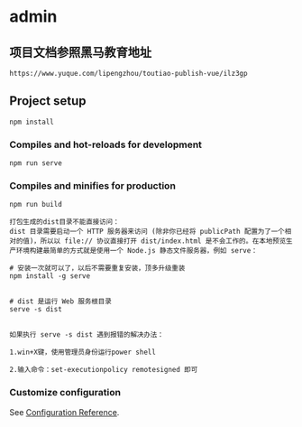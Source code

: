 # admin
## 项目文档参照黑马教育地址
```
https://www.yuque.com/lipengzhou/toutiao-publish-vue/ilz3gp
```
## Project setup
```
npm install
```

### Compiles and hot-reloads for development
```
npm run serve
```

### Compiles and minifies for production
```
npm run build

打包生成的dist目录不能直接访问：
dist 目录需要启动一个 HTTP 服务器来访问 (除非你已经将 publicPath 配置为了一个相对的值)，所以以 file:// 协议直接打开 dist/index.html 是不会工作的。在本地预览生产环境构建最简单的方式就是使用一个 Node.js 静态文件服务器，例如 serve：

# 安装一次就可以了，以后不需要重复安装，顶多升级重装
npm install -g serve


# dist 是运行 Web 服务根目录
serve -s dist


如果执行 serve -s dist 遇到报错的解决办法：

1.win+X键，使用管理员身份运行power shell

2.输入命令：set-executionpolicy remotesigned 即可
```

### Customize configuration
See [Configuration Reference](https://cli.vuejs.org/config/).
